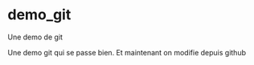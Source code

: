 # demo_git
Une demo de git

Une demo git qui se passe bien.	
Et maintenant on modifie depuis github
